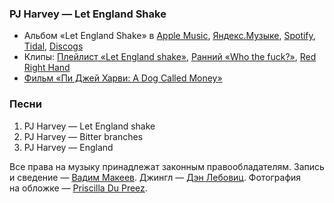 ### PJ Harvey — Let England Shake

- Альбом «Let England Shake» в
	[Apple Music](https://music.apple.com/album/414086343),
	[Яндекс.Музыке](https://music.yandex.ru/album/213399),
	[Spotify](https://open.spotify.com/album/7f1aXd7Gd5H9IqFu36zw6m),
	[Tidal](https://tidal.com/browse/album/5298966),
	[Discogs](https://www.discogs.com/master/310242)
- Клипы:
	[Плейлист «Let England shake»](https://www.youtube.com/playlist?list=OLAK5uy_n41WQ2o7I96dSnqE89CJUeuRaZm3QMTRY),
	[Ранний «Who the fuck?»](https://youtu.be/ZxcCN6BgO_k),
	[Red Right Hand](https://youtu.be/ScC-teZyK-Y)
- [Фильм «Пи Джей Харви: A Dog Called Money»](https://www.kinopoisk.ru/film/1249517/)

### Песни

1. PJ Harvey — Let England shake
2. PJ Harvey — Bitter branches
3. PJ Harvey — England

Все права на музыку принадлежат законным правообладателям.
Запись и сведение — [Вадим Макеев](https://twitter.com/pepelsbey).
Джингл — [Дэн Лебовиц](https://www.youtube.com/channel/UC38A5qHrlc_Zgua7vL4b96w).
Фотография на обложке — [Priscilla Du Preez](https://unsplash.com/photos/ksMmG5vk9pE).
